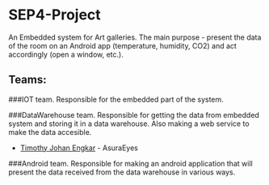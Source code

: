 # SEP4-Project
An Embedded system for Art galleries. The main purpose - present the data of the room on an Android app (temperature, humidity, CO2) and act accordingly (open a window, etc.).

## Teams:

###IOT team. Responsible for the embedded part of the system.

###DataWarehouse team. Responsible for getting the data from embedded system and storing it in a data warehouse. Also making a web service to make the data accesible.
- [Timothy Johan Engkar](https://github.com/AsuraEyes) - AsuraEyes  

###Android team. Responsible for making an android application that will present the data received from the data warehouse in various ways.
